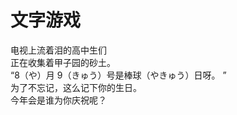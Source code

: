 # 文字游戏

电视上流着泪的高中生们
\
正在收集着甲子园的砂土。
\
“8（や）月 9（きゅう）号是棒球（やきゅう）日呀。 ”
\
为了不忘记，这么记下你的生日。
\
今年会是谁为你庆祝呢？



















